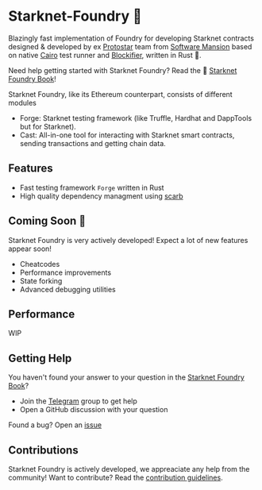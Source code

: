 # Starknet-Foundry 🔨

Blazingly fast implementation of Foundry for developing Starknet contracts designed & developed by
ex [Protostar](https://github.com/software-mansion/protostar) team from [Software Mansion](https://swmansion.com) based
on native [Cairo](https://github.com/starkware-libs/cairo) test runner
and [Blockifier](https://github.com/starkware-libs/blockifier), written in Rust 🦀.

Need help getting started with Starknet Foundry? Read the
📖 [Starknet Foundry Book](https://foundry-rs.github.io/starknet-foundry/)!

Starknet Foundry, like its Ethereum counterpart, consists of different modules

- Forge: Starknet testing framework (like Truffle, Hardhat and DappTools but for Starknet).
- Cast: All-in-one tool for interacting with Starknet smart contracts, sending transactions and getting chain data.

## Features

- Fast testing framework `Forge` written in Rust
- High quality dependency managment using [scarb](https://github.com/software-mansion/scarb)

## Coming Soon 👀

Starknet Foundry is very actively developed! Expect a lot of new features appear soon!

- Cheatcodes
- Performance improvements
- State forking
- Advanced debugging utilities

## Performance

WIP

## Getting Help

You haven't found your answer to your question in
the [Starknet Foundry Book](https://foundry-rs.github.io/starknet-foundry/)?

- Join the [Telegram](TODO) group to get help
- Open a GitHub discussion with your question

Found a bug? Open an [issue](TODO)

## Contributions

Starknet Foundry is actively developed, we appreaciate any help from the community! Want to contribute? Read
the [contribution guidelines](./CONTRIBUTING.md).